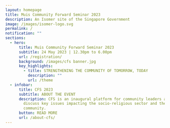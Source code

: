 ```yaml
---
layout: homepage
title: Muis Community Forward Seminar 2023
description: An Isomer site of the Singapore Government
image: /images/isomer-logo.svg
permalink: /
notification: ""
sections:
  - hero:
      title: Muis Community Forward Seminar 2023
      subtitle: 24 May 2023 | 12.30pm to 6.00pm
      url: /registration/
      background: /images/cfs banner.jpg
      key_highlights:
        - title: STRENGTHENING THE COMMUNITY OF TOMORROW, TODAY
          description: ""
          url: /theme
  - infobar:
      title: CFS 2023
      subtitle: ABOUT THE EVENT
      description: CFS is an inaugural platform for community leaders and partners to
        discuss key issues impacting the socio-religious sector and the
        community.
      button: READ MORE
      url: /about-cfs/
---
```

